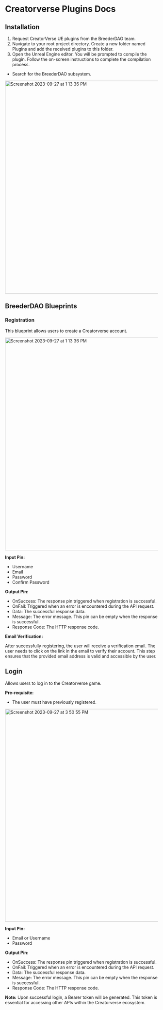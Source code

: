 # Creatorverse Plugins Docs

## Installation

1. Request CreatorVerse UE plugins from the BreederDAO team.
2. Navigate to your root project directory. Create a new folder named Plugins and add the received plugins to this folder.
3. Open the Unreal Engine editor. You will be prompted to compile the plugin. Follow the on-screen instructions to complete the compilation process.

- Search for the BreederDAO subsystem.

<img width="699" alt="Screenshot 2023-09-27 at 1 13 36 PM" src="https://github.com/breederdao/creatorverse-plugins-docs/tree/master/assets/blueprints/0_subsystem.png">

## BreederDAO Blueprints

### Registration

This blueprint allows users to create a Creatorverse account.

<img width="699" alt="Screenshot 2023-09-27 at 1 13 36 PM" src="https://github.com/breederdao/creatorverse-plugins-docs/tree/master/assets/blueprints/1_registration.png">

**Input Pin:**

- Username
- Email
- Password
- Confirm Password

**Output Pin:**

- OnSuccess: The response pin triggered when registration is successful.
- OnFail: Triggered when an error is encountered during the API request.
- Data: The successful response data.
- Message: The error message. This pin can be empty when the response is successful.
- Response Code: The HTTP response code.

**Email Verification:**

After successfully registering, the user will receive a verification email. The user needs to click on the link in the email to verify their account. This step ensures that the provided email address is valid and accessible by the user.

## Login

Allows users to log in to the Creatorverse game.

**Pre-requisite:**

- The user must have previously registered.

<img width="699" alt="Screenshot 2023-09-27 at 3 50 55 PM" src="https://github.com/breederdao/creatorverse-plugins-docs/tree/master/assets/blueprints/2_login.png">

**Input Pin:**

- Email or Username
- Password

**Output Pin:**

- OnSuccess: The response pin triggered when registration is successful.
- OnFail: Triggered when an error is encountered during the API request.
- Data: The successful response data.
- Message: The error message. This pin can be empty when the response is successful.
- Response Code: The HTTP response code.

**Note:** Upon successful login, a Bearer token will be generated. This token is essential for accessing other APIs within the Creatorverse ecosystem.
